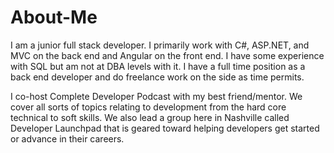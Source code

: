 # About-Me
I am a junior full stack developer. I primarily work with C#, ASP.NET, and MVC on the back end and Angular on the front end. I have some experience with SQL but am not at DBA levels with it. I have a full time position as a back end developer and do freelance work on the side as time permits.

I co-host Complete Developer Podcast with my best friend/mentor. We cover all sorts of topics relating to development from the hard core technical to soft skills. We also lead a group here in Nashville called Developer Launchpad that is geared toward helping developers get started or advance in their careers.
